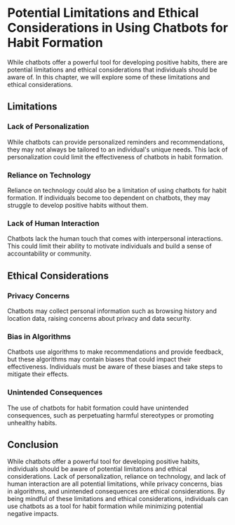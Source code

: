 # Potential Limitations and Ethical Considerations in Using Chatbots for Habit Formation

While chatbots offer a powerful tool for developing positive habits, there are potential limitations and ethical considerations that individuals should be aware of. In this chapter, we will explore some of these limitations and ethical considerations.

Limitations
-----------

### Lack of Personalization

While chatbots can provide personalized reminders and recommendations, they may not always be tailored to an individual's unique needs. This lack of personalization could limit the effectiveness of chatbots in habit formation.

### Reliance on Technology

Reliance on technology could also be a limitation of using chatbots for habit formation. If individuals become too dependent on chatbots, they may struggle to develop positive habits without them.

### Lack of Human Interaction

Chatbots lack the human touch that comes with interpersonal interactions. This could limit their ability to motivate individuals and build a sense of accountability or community.

Ethical Considerations
----------------------

### Privacy Concerns

Chatbots may collect personal information such as browsing history and location data, raising concerns about privacy and data security.

### Bias in Algorithms

Chatbots use algorithms to make recommendations and provide feedback, but these algorithms may contain biases that could impact their effectiveness. Individuals must be aware of these biases and take steps to mitigate their effects.

### Unintended Consequences

The use of chatbots for habit formation could have unintended consequences, such as perpetuating harmful stereotypes or promoting unhealthy habits.

Conclusion
----------

While chatbots offer a powerful tool for developing positive habits, individuals should be aware of potential limitations and ethical considerations. Lack of personalization, reliance on technology, and lack of human interaction are all potential limitations, while privacy concerns, bias in algorithms, and unintended consequences are ethical considerations. By being mindful of these limitations and ethical considerations, individuals can use chatbots as a tool for habit formation while minimizing potential negative impacts.
